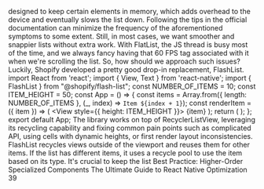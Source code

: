 designed to keep certain elements in memory, which adds overhead to the device and eventually 
slows the list down.
Following the tips in the official documentation can minimize the frequency of the 
aforementioned symptoms to some extent. Still, in most cases, we want smoother 
and snappier lists without extra work.
With FlatList, the JS thread is busy most of the time, and we always fancy having that 60 FPS 
tag associated with it when we're scrolling the list.
So, how should we approach such issues? Luckily, Shopify developed a pretty good drop-in 
replacement, 
FlashList. 
import React from 'react';
import { View, Text } from 'react-native';
import { FlashList } from "@shopify/flash-list";
const NUMBER_OF_ITEMS = 10;
const ITEM_HEIGHT = 50;
const App = () => {
  const items = Array.from({ length: NUMBER_OF_ITEMS }, (_, index) 
=> `Item ${index + 1}`);
  const renderItem = ({ item }) => (
    <View style={{ height: ITEM_HEIGHT }}>
      <Text>{item}</Text>
    </View>
  );
  return (
    <FlashList
      data={items}
      renderItem={renderItem}
      estimatedItemSize={ITEM_HEIGHT}
    />
  );
};
export default App;
The library works on top of RecyclerListView, leveraging its recycling capability and 
fixing common pain points such as complicated API, using cells with dynamic heights, 
or first render layout inconsistencies.
FlashList recycles views outside of the viewport and reuses them for other items. If the list has 
different items, it uses a recycle pool to use the item based on its type. It's crucial to keep the list 
Best Practice: Higher-Order Specialized Components
The Ultimate Guide to React Native Optimization
39